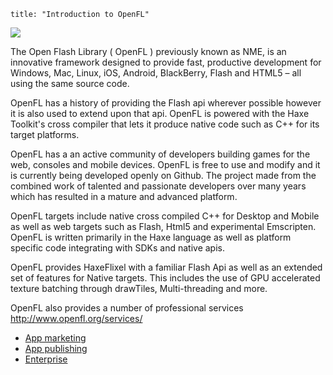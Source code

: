 ```
title: "Introduction to OpenFL"
```

![](/images/openfl.jpg)

The Open Flash Library ( OpenFL ) previously known as NME, is an innovative framework designed to provide fast, productive development for Windows, Mac, Linux, iOS, Android, BlackBerry, Flash and HTML5 – all using the same source code.

OpenFL has a history of providing the Flash api wherever possible however it is also used to extend upon that api. OpenFL is powered with the Haxe Toolkit's cross compiler that lets it produce native code such as C++ for its target platforms.

OpenFL has a an active community of developers building games for the web, consoles and mobile devices. OpenFL is free to use and modify and it is currently being developed openly on Github. The project made from the combined work of talented and passionate developers over many years which has resulted in a mature and advanced platform.

OpenFL targets include native cross compiled C++ for Desktop and Mobile as well as web targets such as Flash, Html5 and experimental Emscripten. OpenFL is written primarily in the Haxe language as well as platform specific code integrating with SDKs and native apis. 

OpenFL provides HaxeFlixel with a familiar Flash Api as well as an extended set of features for Native targets. This includes the use of GPU accelerated texture batching through drawTiles, Multi-threading and more.

OpenFL also provides a number of professional services http://www.openfl.org/services/

*   [App marketing](http://www.openfl.org/services/app-installs/ "App Marketing")
*   [App publishing](http://www.openfl.org/services/publishing-game-porting/ "App Publishing")
*   [Enterprise](http://www.openfl.org/services/enterprise/ "Enterprise")